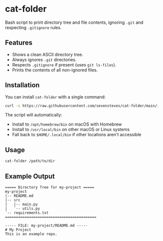 # cat-folder

Bash script to print directory tree and file contents, ignoring `.git` and respecting `.gitignore` rules.

## Features

- Shows a clean ASCII directory tree.
- Always ignores `.git` directories.
- Respects `.gitignore` if present (uses `git ls-files`).
- Prints the contents of all non-ignored files.

## Installation

You can install `cat-folder` with a single command:

```bash
curl -s https://raw.githubusercontent.com/sevensteves/cat-folder/main/install.sh | bash
```

The script will automatically:
- Install to `/opt/homebrew/bin` on macOS with Homebrew 
- Install to `/usr/local/bin` on other macOS or Linux systems
- Fall back to `$HOME/.local/bin` if other locations aren't accessible
## Usage

```bash
cat-folder /path/to/dir
```

## Example Output

```
===== Directory Tree for my-project =====
my-project
|-- README.md
|-- src
|   |-- main.py
|   `-- utils.py
`-- requirements.txt
==========================================

----- FILE: my-project/README.md -----
# My Project
This is an example repo.
```
